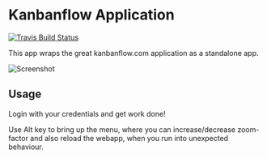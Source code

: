# Kanbanflow Application
[![Travis Build Status](https://travis-ci.org/metawave/kanbanflow-app.svg?branch=master)](https://travis-ci.org/metawave/kanbanflow-app)

This app wraps the great kanbanflow.com application as a standalone app.


![Screenshot](KanbanFlow.png)

## Usage

Login with your credentials and get work done!

Use Alt key to bring up the menu, where you can increase/decrease zoom-factor and also reload the webapp, when you run into unexpected behaviour. 
